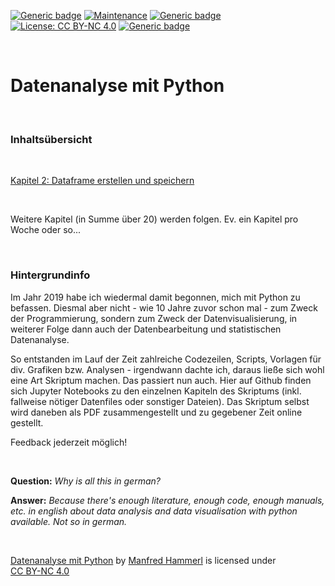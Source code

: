 [![Generic badge](https://img.shields.io/badge/Status-Under_Construction-gold.svg)](https://github.com/manfred2020/DA_mit_Python)
[![Maintenance](https://img.shields.io/badge/Maintained-Yes-limegreen.svg)](https://github.com/manfred2020/DA_mit_Python)
[![Generic badge](https://img.shields.io/badge/Chapters_online-1_of_21-lightskyblue.svg)](https://github.com/manfred2020/DA_mit_Python)
[![License: CC BY-NC 4.0](https://img.shields.io/badge/License-CC%20BY--NC%204.0-lightgrey.svg)](https://creativecommons.org/licenses/by-nc/4.0/)
[![Generic badge](https://img.shields.io/badge/©-2019&#8211;2021-black.svg)](https://github.com/manfred2020/DA_mit_Python)

<br>

# Datenanalyse mit Python

<br>

### Inhaltsübersicht

<br>

[Kapitel 2: Dataframe erstellen und speichern](https://nbviewer.jupyter.org/github/manfred2020/DA_mit_Python/blob/main/Kapitel%202/2_Dataframe%20erstellen%20und%20speichern.ipynb)

<br>

Weitere Kapitel (in Summe über 20) werden folgen. Ev. ein Kapitel pro Woche oder so...

<br>

### Hintergrundinfo
Im Jahr 2019 habe ich wiedermal damit begonnen, mich mit Python zu befassen. Diesmal aber nicht - wie 10 Jahre zuvor schon mal - zum Zweck der Programmierung, sondern zum Zweck der Datenvisualisierung, in weiterer Folge dann auch der Datenbearbeitung und statistischen Datenanalyse.

So entstanden im Lauf der Zeit zahlreiche Codezeilen, Scripts, Vorlagen für div. Grafiken bzw. Analysen - irgendwann dachte ich, daraus ließe sich wohl eine Art Skriptum machen. Das passiert nun auch. Hier auf Github finden sich Jupyter Notebooks zu den einzelnen Kapiteln des Skriptums (inkl. fallweise nötiger Datenfiles oder sonstiger Dateien). Das Skriptum selbst wird daneben als PDF zusammengestellt und zu gegebener Zeit online gestellt.

Feedback jederzeit möglich!

<br>

**Question:** *Why is all this in german?* 

**Answer:** *Because there's enough literature, enough code, enough manuals, etc. in english about data analysis and data visualisation with python available. Not so in german.*

<br>
<p xmlns:cc="http://creativecommons.org/ns#" xmlns:dct="http://purl.org/dc/terms/"><a property="dct:title" rel="cc:attributionURL" href="https://github.com/manfred2020/DA_mit_Python">Datenanalyse mit Python</a> by <a rel="cc:attributionURL dct:creator" property="cc:attributionName" href="https://github.com/manfred2020">Manfred Hammerl</a> is licensed under <a href="http://creativecommons.org/licenses/by-nc/4.0/?ref=chooser-v1" target="_blank" rel="license noopener noreferrer" style="display:inline-block;">CC BY-NC 4.0</a></p>
